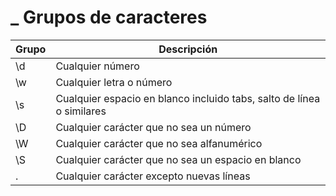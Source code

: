 _
Grupos de caracteres
===

Grupo | Descripción
------|-----
\d  | Cualquier número  
\w  | Cualquier letra o número  
\s  | Cualquier espacio en blanco incluido tabs, salto de línea o similares  
\D  | Cualquier carácter que no sea un número  
\W  | Cualquier carácter que no sea alfanumérico  
\S  | Cualquier carácter que no sea un espacio en blanco  
.   | Cualquier carácter excepto nuevas líneas
